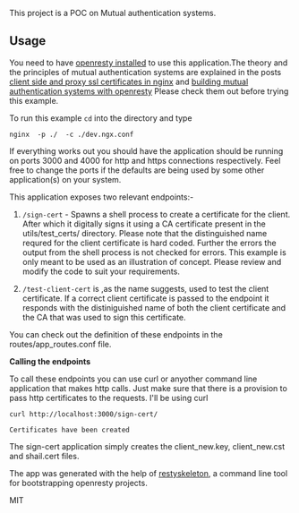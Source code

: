 This project is a POC on Mutual authentication systems.

## Usage

You need to have [openresty installed](https://openresty.org/en/installation.html) to use this application.The theory and the principles of mutual authentication systems are explained in the posts [client side and proxy ssl certificates in nginx](http://staticshin.com/programming/proxy-ssl-cert-in-nginx.html) and [building mutual authentication systems with openresty](http://staticshin.com/programming/mutual_authentication_systems.html) Please check them out before trying this example.

To run this example `cd` into the directory and type


```
nginx  -p ./  -c ./dev.ngx.conf

```
If everything works out you should have the application should be running on ports 3000 and 4000 for http and https connections respectively.  Feel free to change the ports if the defaults are being used by some other application(s) on your system.

This application exposes two relevant endpoints:-

1. `/sign-cert` - Spawns a shell process to create a certificate for the client. After which it digitally signs it using a CA certificate present in the utils/test_certs/ directory. Please note that the distinguished name requred for the client certificate is hard coded. Further the errors the output from the shell process is not checked for errors. This example is only meant to be used as an illustration of concept. Please review and modify the code to suit your requirements. 

2. `/test-client-cert` is ,as the name suggests, used to test the client certificate. If a correct client certificate is passed to the endpoint it responds with the distiniguished name of both the client certificate and the CA that was used to sign this certificate.

You can check out the definition of these endpoints in the routes/app_routes.conf file.

**Calling the endpoints**

To call these endpoints you can use curl or anyother command line application that makes http calls. Just make sure that there is a provision to pass http certificates to the requests. I'll be using curl

```
curl http://localhost:3000/sign-cert/

Certificates have been created

```

The sign-cert application simply creates the client_new.key, client_new.cst and shail.cert files.  


The app was generated with the help of [restyskeleton](https://github.com/brickcap/restyskeleton), a command line tool  for bootstrapping openresty projects.

MIT
